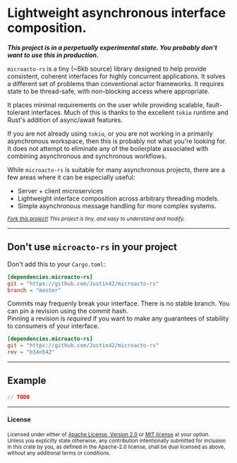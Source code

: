 # Lightweight asynchronous interface composition.

***This project is in a perpetually experimental state. You probably don't want to use this in production.***

`microacto-rs` is a tiny (~6kb source) library designed to help provide consistent, coherent interfaces for highly concurrent applications. 
It solves a different set of problems than conventional actor frameworks. It requires state to be thread-safe, with non-blocking access where appropriate.

It places minimal requirements on the user while providing scalable, fault-tolerant interfaces. Much of this is thanks
to the excellent `tokio` runtime and Rust's addition of async/await features. 

If you are not already using `tokio`, or you are not working in a primarily asynchronous workspace,
then this is probably not what you're looking for. It does not attempt to eliminate any of the boilerplate associated with combining asynchronous
and synchronous workflows.

While `microacto-rs` is suitable for many asynchronous projects, there are a few areas where it can be especially useful:
- Server + client microservices
- Lightweight interface composition across arbitrary threading models.
- Simple asynchronous message handling for more complex systems.

<sub>*[Fork this project!](https://github.com/Justin42/microacto-rs/fork) This project is tiny, and easy to understand and modify.*</sub>


---

## Don't use `microacto-rs` in your project

Don't add this to your `Cargo.toml`:

```toml
[dependencies.microacto-rs]
git = "https://github.com/Justin42/microacto-rs"
branch = "master"
```
Commits may frequenly break your interface. There is no stable branch. You can pin a revision using the commit hash.  
Pinning a revision is *required* if you want to make any guarantees of stability to consumers of your interface.

```toml
[dependencies.microacto-rs]
git = "https://github.com/Justin42/microacto-rs"
rev = "b34n542"
```

---

## Example

```rust
// TODO
```

---

#### License

<sup>
Licensed under either of <a href="LICENSE-APACHE">Apache License, Version
2.0</a> or <a href="LICENSE-MIT">MIT license</a> at your option.
</sup>

<br>

<sub>
Unless you explicitly state otherwise, any contribution intentionally submitted
for inclusion in this crate by you, as defined in the Apache-2.0 license, shall
be dual licensed as above, without any additional terms or conditions.
</sub>